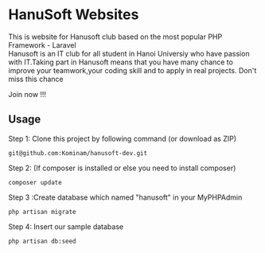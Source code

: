 # HanuSoft Websites
This is website for Hanusoft club based on the most popular PHP Framework - Laravel<br>
Hanusoft is an IT club for all student in Hanoi Universiy who have passion with IT.Taking part in Hanusoft means that you have many chance to improve your teamwork,your coding skill and to apply in real projects. Don't miss this chance<br/>

Join now !!!<br/>

## Usage

Step 1: Clone this project by following command (or download as ZIP)<br/>
```
git@github.com:Kominam/hanusoft-dev.git
```
Step 2: (If composer is installed or else you need to install composer)
```
composer update
```
Step 3 :Create database which named "hanusoft" in your MyPHPAdmin
```
php artisan migrate
```
Step 4: Insert our sample database
```
php artisan db:seed
```
